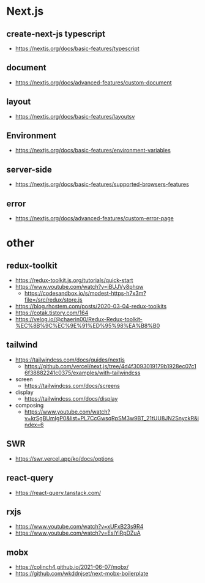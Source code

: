 Next.js
===
## create-next-js typescript
* https://nextjs.org/docs/basic-features/typescript

## document
* https://nextjs.org/docs/advanced-features/custom-document

## layout
* https://nextjs.org/docs/basic-features/layoutsv

## Environment
* https://nextjs.org/docs/basic-features/environment-variables

## server-side
* https://nextjs.org/docs/basic-features/supported-browsers-features

## error
* https://nextjs.org/docs/advanced-features/custom-error-page



# other
## redux-toolkit
* https://redux-toolkit.js.org/tutorials/quick-start
* https://www.youtube.com/watch?v=iBUJVy8phqw
  * https://codesandbox.io/s/modest-https-h7x3m?file=/src/redux/store.js
* https://blog.rhostem.com/posts/2020-03-04-redux-toolkits
* https://cotak.tistory.com/164
* https://velog.io/@chaerin00/Redux-Redux-toolkit-%EC%8B%9C%EC%9E%91%ED%95%98%EA%B8%B0

## tailwind
* https://tailwindcss.com/docs/guides/nextjs
  * https://github.com/vercel/next.js/tree/4d4f3093019179b1928ec07c16f38882241c0375/examples/with-tailwindcss
* screen
  * https://tailwindcss.com/docs/screens
* display
  * https://tailwindcss.com/docs/display
* composing
  * https://www.youtube.com/watch?v=krSgBUmIgP0&list=PL7CcGwsqRpSM3w9BT_21tUU8JN2SnyckR&index=6


## SWR
* https://swr.vercel.app/ko/docs/options

## react-query
* https://react-query.tanstack.com/

## rxjs
* https://www.youtube.com/watch?v=xUFxB23s9R4
* https://www.youtube.com/watch?v=EsIYiRpDZuA

## mobx
* https://colinch4.github.io/2021-06-07/mobx/
* https://github.com/wkddnjset/next-mobx-boilerplate
